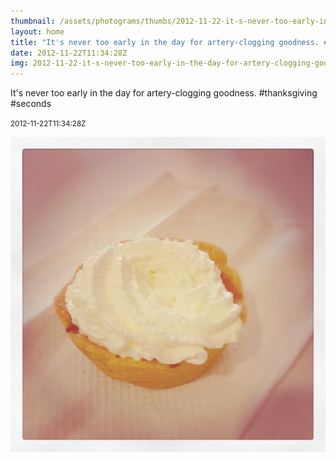 ```yaml
---
thumbnail: /assets/photograms/thumbs/2012-11-22-it-s-never-too-early-in-the-day-for-artery-clogging-goodness---thanksgiving--seconds.jpg
layout: home
title: "It's never too early in the day for artery-clogging goodness. #thanksgiving #seconds"
date: 2012-11-22T11:34:28Z
img: 2012-11-22-it-s-never-too-early-in-the-day-for-artery-clogging-goodness---thanksgiving--seconds.jpg
---
```


It's never too early in the day for artery-clogging goodness. #thanksgiving #seconds

<small>2012-11-22T11:34:28Z</small>

![It's never too early in the day for artery-clogging goodness. #thanksgiving #seconds](/assets/photograms/original/2012-11-22-it-s-never-too-early-in-the-day-for-artery-clogging-goodness---thanksgiving--seconds.jpg)

